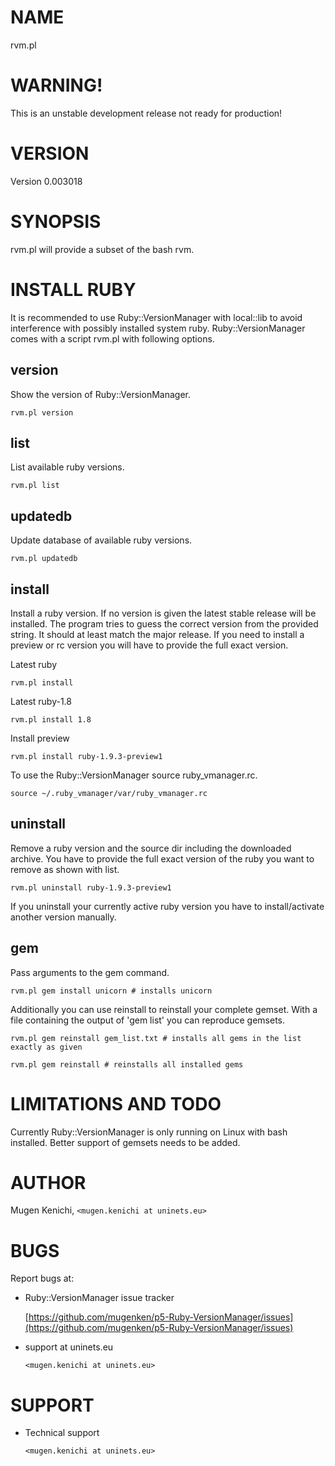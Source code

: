 # NAME

rvm.pl

# WARNING!

This is an unstable development release not ready for production!

# VERSION

Version 0.003018

# SYNOPSIS

rvm.pl will provide a subset of the bash rvm.

# INSTALL RUBY

It is recommended to use Ruby::VersionManager with local::lib to avoid interference with possibly installed system ruby.
Ruby::VersionManager comes with a script rvm.pl with following options.

## version

Show the version of Ruby::VersionManager.

    rvm.pl version

## list

List available ruby versions.

    rvm.pl list

## updatedb

Update database of available ruby versions.

    rvm.pl updatedb

## install

Install a ruby version. If no version is given the latest stable release will be installed.
The program tries to guess the correct version from the provided string. It should at least match the major release.
If you need to install a preview or rc version you will have to provide the full exact version.

Latest ruby

    rvm.pl install

Latest ruby-1.8

    rvm.pl install 1.8

Install preview

    rvm.pl install ruby-1.9.3-preview1

To use the Ruby::VersionManager source ruby\_vmanager.rc.

    source ~/.ruby_vmanager/var/ruby_vmanager.rc

## uninstall

Remove a ruby version and the source dir including the downloaded archive.
You have to provide the full exact version of the ruby you want to remove as shown with list.

    rvm.pl uninstall ruby-1.9.3-preview1

If you uninstall your currently active ruby version you have to install/activate another version manually.

## gem

Pass arguments to the gem command.

    rvm.pl gem install unicorn # installs unicorn

Additionally you can use reinstall to reinstall your complete gemset. With a file containing the output of 'gem list' you can reproduce gemsets.

    rvm.pl gem reinstall gem_list.txt # installs all gems in the list exactly as given

    rvm.pl gem reinstall # reinstalls all installed gems

# LIMITATIONS AND TODO

Currently Ruby::VersionManager is only running on Linux with bash installed.
Better support of gemsets needs to be added.

# AUTHOR

Mugen Kenichi, `<mugen.kenichi at uninets.eu>`

# BUGS

Report bugs at:

- Ruby::VersionManager issue tracker

    [https://github.com/mugenken/p5-Ruby-VersionManager/issues](https://github.com/mugenken/p5-Ruby-VersionManager/issues)

- support at uninets.eu

    `<mugen.kenichi at uninets.eu>`

# SUPPORT

- Technical support

    `<mugen.kenichi at uninets.eu>`

